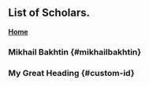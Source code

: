 ## List of Scholars.

**[Home](index.html)**


### Mikhail Bakhtin {#mikhailbakhtin}

### My Great Heading {#custom-id}